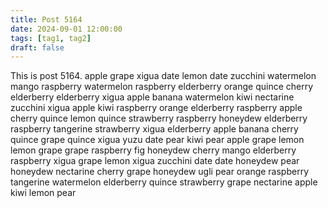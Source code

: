 ```yaml
---
title: Post 5164
date: 2024-09-01 12:00:00
tags: [tag1, tag2]
draft: false
---
```

This is post 5164.
apple
grape
xigua
date
lemon
date
zucchini
watermelon
mango
raspberry
watermelon
raspberry
elderberry
orange
quince
cherry
elderberry
elderberry
xigua
apple
banana
watermelon
kiwi
nectarine
zucchini
xigua
apple
kiwi
raspberry
orange
elderberry
raspberry
apple
cherry
quince
lemon
quince
strawberry
raspberry
honeydew
elderberry
raspberry
tangerine
strawberry
xigua
elderberry
apple
banana
cherry
quince
grape
quince
xigua
yuzu
date
pear
kiwi
pear
apple
grape
lemon
lemon
grape
grape
raspberry
fig
honeydew
cherry
mango
elderberry
raspberry
xigua
grape
lemon
xigua
zucchini
date
date
honeydew
pear
honeydew
nectarine
cherry
grape
honeydew
ugli
pear
orange
raspberry
tangerine
watermelon
elderberry
quince
strawberry
grape
nectarine
apple
kiwi
lemon
pear
